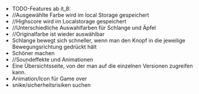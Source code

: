 * TODO-Features ab it_8:
* //Ausgewählte Farbe wird im local Storage gespeichert
* //Highscore wird im Localstorage gespeichert
* //Unterschiedliche Auswahlfarben für Schlange und Äpfel
* //Originalfarbe ist wieder auswählbar
* Schlange bewegt sich schneller, wenn man den Knopf in die jeweilige Bewegungsrichtung gedrückt hält
* Schöner machen
* //Soundeffekte und Animationen
* Eine Übersichtsseite, von der man auf die einzelnen Versionen zugreifen kann.
* Animation/Icon für Game over
* snike/sicherheitsrisiken suchen


